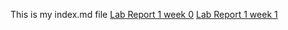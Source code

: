 This is my index.md file 
[Lab Report 1 week 0](https://<Sherif-Elfiky>.github.io/<cse15l-lab-reports-repo>/lab-report-1-week-0.html)
[Lab Report 1 week 1](https://<Sherif-Elfiky>.github.io/<cse15l-lab-reports-repo>/lab-report-1-week-1.html)





